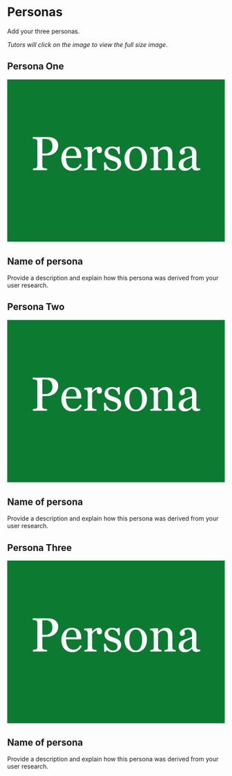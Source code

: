# Personas

Add your three personas.

*Tutors will click on the image to view the full size image*.

## Persona One

<img src="sp2-media/persona.png" alt="Persona One" width="1000">

## Name of persona
Provide a description and explain how this persona was derived from your user research.

## Persona Two

<img src="sp2-media/persona.png" alt="Persona One" width="1000">

## Name of persona
Provide a description and explain how this persona was derived from your user research.

## Persona Three

<img src="sp2-media/persona.png" alt="Persona One" width="1000">

## Name of persona
Provide a description and explain how this persona was derived from your user research.